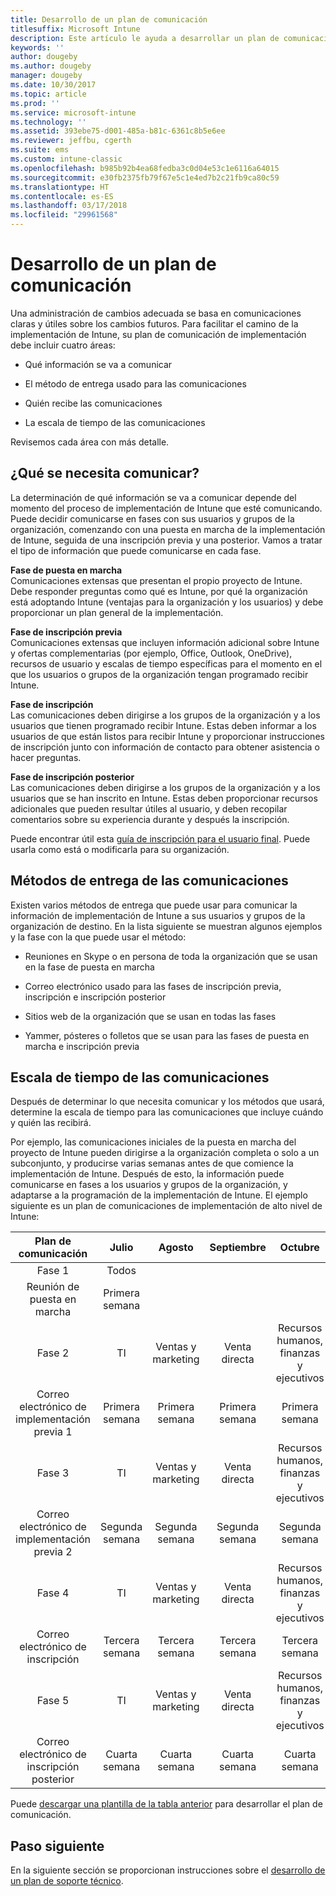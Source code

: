 ```yaml
---
title: Desarrollo de un plan de comunicación
titlesuffix: Microsoft Intune
description: Este artículo le ayuda a desarrollar un plan de comunicación de implementación para su implementación de Microsoft Intune.
keywords: ''
author: dougeby
ms.author: dougeby
manager: dougeby
ms.date: 10/30/2017
ms.topic: article
ms.prod: ''
ms.service: microsoft-intune
ms.technology: ''
ms.assetid: 393ebe75-d001-485a-b81c-6361c8b5e6ee
ms.reviewer: jeffbu, cgerth
ms.suite: ems
ms.custom: intune-classic
ms.openlocfilehash: b985b92b4ea68fedba3c0d04e53c1e6116a64015
ms.sourcegitcommit: e30fb2375fb79f67e5c1e4ed7b2c21fb9ca80c59
ms.translationtype: HT
ms.contentlocale: es-ES
ms.lasthandoff: 03/17/2018
ms.locfileid: "29961568"
---
```

# <a name="develop-a-rollout-communication-plan"></a>Desarrollo de un plan de comunicación

Una administración de cambios adecuada se basa en comunicaciones claras y útiles sobre los cambios futuros. Para facilitar el camino de la implementación de Intune, su plan de comunicación de implementación debe incluir cuatro áreas:

-   Qué información se va a comunicar

-   El método de entrega usado para las comunicaciones

-   Quién recibe las comunicaciones

-   La escala de tiempo de las comunicaciones

Revisemos cada área con más detalle.

## <a name="what-needs-to-be-communicated"></a>¿Qué se necesita comunicar?

La determinación de qué información se va a comunicar depende del momento del proceso de implementación de Intune que esté comunicando. Puede decidir comunicarse en fases con sus usuarios y grupos de la organización, comenzando con una puesta en marcha de la implementación de Intune, seguida de una inscripción previa y una posterior. Vamos a tratar el tipo de información que puede comunicarse en cada fase.

**Fase de puesta en marcha** <br/>Comunicaciones extensas que presentan el propio proyecto de Intune. Debe responder preguntas como qué es Intune, por qué la organización está adoptando Intune (ventajas para la organización y los usuarios) y debe proporcionar un plan general de la implementación.

**Fase de inscripción previa**<br/> Comunicaciones extensas que incluyen información adicional sobre Intune y ofertas complementarias (por ejemplo, Office, Outlook, OneDrive), recursos de usuario y escalas de tiempo específicas para el momento en el que los usuarios o grupos de la organización tengan programado recibir Intune.

**Fase de inscripción**<br/> Las comunicaciones deben dirigirse a los grupos de la organización y a los usuarios que tienen programado recibir Intune. Estas deben informar a los usuarios de que están listos para recibir Intune y proporcionar instrucciones de inscripción junto con información de contacto para obtener asistencia o hacer preguntas.

**Fase de inscripción posterior**<br/> Las comunicaciones deben dirigirse a los grupos de la organización y a los usuarios que se han inscrito en Intune. Estas deben proporcionar recursos adicionales que pueden resultar útiles al usuario, y deben recopilar comentarios sobre su experiencia durante y después la inscripción.

Puede encontrar útil esta [guía de inscripción para el usuario final](https://gallery.technet.microsoft.com/Intune-End-User-Enrollment-3a0c9b0c?WT.mc_id=Blog_Intune_General_PCIT). Puede usarla como está o modificarla para su organización.

## <a name="communication-delivery-methods"></a>Métodos de entrega de las comunicaciones

Existen varios métodos de entrega que puede usar para comunicar la información de implementación de Intune a sus usuarios y grupos de la organización de destino. En la lista siguiente se muestran algunos ejemplos y la fase con la que puede usar el método:

-   Reuniones en Skype o en persona de toda la organización que se usan en la fase de puesta en marcha

-   Correo electrónico usado para las fases de inscripción previa, inscripción e inscripción posterior

-   Sitios web de la organización que se usan en todas las fases

-   Yammer, pósteres o folletos que se usan para las fases de puesta en marcha e inscripción previa

## <a name="communications-timeline"></a>Escala de tiempo de las comunicaciones

Después de determinar lo que necesita comunicar y los métodos que usará, determine la escala de tiempo para las comunicaciones que incluye cuándo y quién las recibirá.

Por ejemplo, las comunicaciones iniciales de la puesta en marcha del proyecto de Intune pueden dirigirse a la organización completa o solo a un subconjunto, y producirse varias semanas antes de que comience la implementación de Intune. Después de esto, la información puede comunicarse en fases a los usuarios y grupos de la organización, y adaptarse a la programación de la implementación de Intune. El ejemplo siguiente es un plan de comunicaciones de implementación de alto nivel de Intune:

  | **Plan de comunicación** | **Julio** | **Agosto** | **Septiembre** | **Octubre** |
|:---:|:---:|:---:|:---:|:---:|
| Fase 1  | Todos |  |  |  |                                                         
| Reunión de puesta en marcha | Primera semana |  |  |  |                                                         
| Fase 2 | TI | Ventas y marketing | Venta directa | Recursos humanos, finanzas y ejecutivos |
| Correo electrónico de implementación previa 1 | Primera semana | Primera semana | Primera semana | Primera semana |
| Fase 3 | TI | Ventas y marketing | Venta directa | Recursos humanos, finanzas y ejecutivos |
| Correo electrónico de implementación previa 2 | Segunda semana | Segunda semana | Segunda semana | Segunda semana |
| Fase 4 | TI | Ventas y marketing | Venta directa | Recursos humanos, finanzas y ejecutivos |
| Correo electrónico de inscripción | Tercera semana | Tercera semana | Tercera semana | Tercera semana |
| Fase 5 | TI | Ventas y marketing | Venta directa | Recursos humanos, finanzas y ejecutivos |
| Correo electrónico de inscripción posterior | Cuarta semana | Cuarta semana | Cuarta semana | Cuarta semana |

Puede [descargar una plantilla de la tabla anterior](https://gallery.technet.microsoft.com/Intune-deployment-planning-fae156c2?redir=0) para desarrollar el plan de comunicación.

## <a name="next-step"></a>Paso siguiente

En la siguiente sección se proporcionan instrucciones sobre el [desarrollo de un plan de soporte técnico](planning-guide-support-plan.md).
